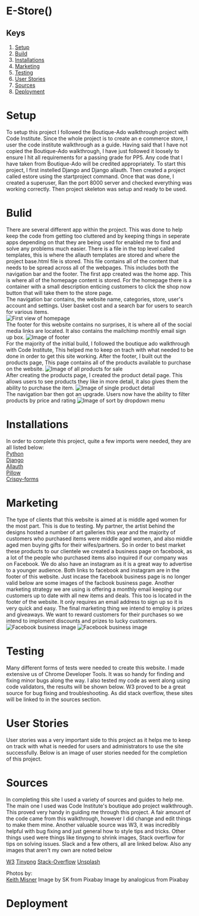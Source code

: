 # E-Store()

## Keys

1. [Setup](#setup)
2. [Build](#build)
3. [Installations](#installations)
4. [Marketing](#marketing)
5. [Testing](#testing)
6. [User Stories](#userstories)
7. [Sources](#sources)
8. [Deployment](#deployment)

<a href="setup"></a>
# Setup
To setup this project I followed the Boutique-Ado walkthrough project with Code Institute. Since the whole project is to create an e commerce store, I user the code institute walkthrough as a guide. Having said that I have not copied the Boutique-Ado walkthrough, I have just followed it loosely to ensure I hit all requirements for a passing grade for PP5. Any code that I have taken from Boutique-Ado will be credited appropriately.
To start this project, I first instelled Django and Django allauth. Then created a project called estore using the startproject command. Once that was done, I created a superuser, Ran the port 8000 server and checked everything was working correctly. Then project skeleton was setup and ready to be used.


<a href="build"></a>
# Bulid
There are several different app within the project. This was done to help keep the code from getting too cluttered and by keeping things in seperate apps depending on that they are being used for enabled me to find and solve any problems much easier. There is a file in the top level called templates, this is where the allauth templates are stored and where the project base.html file is stored. This file contains all of the content that needs to be spread across all of the webpages. This includes both the navigation bar and the footer.
The first app created was the home app. This is where all of the homepage content is stored. For the homepage there is a container with a small description enticing customers to click the shop now button that will take them to the store page.  
The navigation bar contains, the website name, categories, store, user's account and settings. User basket cost and a search bar for users to search for various items.  
<img src="./media/readme/homepage-1.png" alt="First view of homepage">  
The footer for this website contains no surprises, it is where all of the social media links are located. It also contains the mailchimp monthly email sign up box.
<img src="./media/readme/footer.png" alt="Image of footer">  
For the majority of the initial build, I followed the boutique ado walkthrough with Code Institute, This helped me to keep on trach with what needed to be done in order to get this site working. After the footer, I built out the products page, This page contains all of the products available to purchase on the website.
<img src="./media/readme/products-1.png" alt="Image of all products for sale">  
After creating the products page, I created the product detail page. This allows users to see products they like in more detail, it also gives them the ability to purchase the item.
<img src="./media/readme/product-detail.png" alt="Image of single product detail">  
The navigation bar then got an upgrade. Users now have the ability to filter products by price and rating
<img src="./media/readme/nav-2.png" alt="Image of sort by dropdown menu">  

<a href="installations"></a>
# Installations
In order to complete this project, quite a few imports were needed, they are all listed below:  
[Python](https://www.python.org/)  
[Django](https://docs.djangoproject.com/en/4.0/)  
[Allauth](https://django-allauth.readthedocs.io/en/latest/installation.html)  
[Pillow](https://pillow.readthedocs.io/en/stable/)  
[Crispy-forms](https://django-crispy-forms.readthedocs.io/en/latest/)  


<a href="marketing"></a>
# Marketing
The type of clients that this website is aimed at is middle aged women for the most part. This is due to testing. My partner, the artist behind the designs hosted a number of art galleries this year and the majority of customers who purchased items were middle aged women, and also middle aged men buying gifts for their wifes/partners. So in order to best market these products to our clientele we created a business page on facebook, as a lot of the people who purchased items also inquired if our company was on Facebook. We do also have an instagram as it is a great way to advertise to a younger audience. Both links to facebook and instagram are in the footer of this website. Just  incase the facebook business page is no longer valid below are some images of the facbook business page. Another marketing strategy we are using is offering a monthly email keeping our customers up to date with all new items and deals. This too is located in the footer of the website. It only requires an email address to sign up so it is very quick and easy. The final marketing thing we intend to employ is prizes and giveaways. We want to reward customers for their purchases so we intend to imploment discounts and prizes to lucky customers. 
    <img src="./media/readme/fb-2.png" alt="Facebook business image">
    <img src="./media/readme/fb-1.png" alt="Facebook business image">  

<a href="testing"></a>
# Testing
Many different forms of tests were needed to create this website. I made extensive us of Chrome Developer Tools. It was so handy for finding and fixing minor bugs along the way. I also tested my code as went along using code validators, the results will be shown below. W3 proved to be a great source for bug fixing and troubleshooting. As did stack overflow, these sites will be linked to in the sources section.


<a href="userstories"></a>
# User Stories
User stories was a very important side to this project as it helps me to keep on track with what is needed for users and administrators to use the site successfully. Below is an image of user stories needed for the completion of this project.

<a href="sources"></a>
# Sources
In completing this site I used a variety of sources and guides to help me. The main one I used was Code Institute's boutique ado project walkthrough. This proved very handy in guiding me through this project. A fair amount of the code came from this walkthrough, however I did change and edit things to make them mine. Another valuable source was W3, it was incredibly helpful with bug fixing and just general how to style tips and tricks. Other things used were things like tinypng to shrink images, Stack overflow for tips on solving issues. Slack and a few others, all are linked below. Also any images that aren't my own are noted below

[W3](https://www.w3schools.com/)
[Tinypng](https://tinypng.com/)
[Stack-Overflow](https://stackoverflow.com/)
[Unsplash](https://unsplash.com/)

Photos by:  
[Keith Misner](https://unsplash.com/@keithmisner?utm_source=unsplash&utm_medium=referral&utm_content=creditCopyText)
Image by SK from Pixabay 
Image by analogicus from Pixabay 

<a href="deployment"></a>
# Deployment
